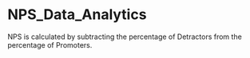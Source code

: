 # NPS_Data_Analytics
NPS is calculated by subtracting the percentage of Detractors from the percentage of Promoters.
